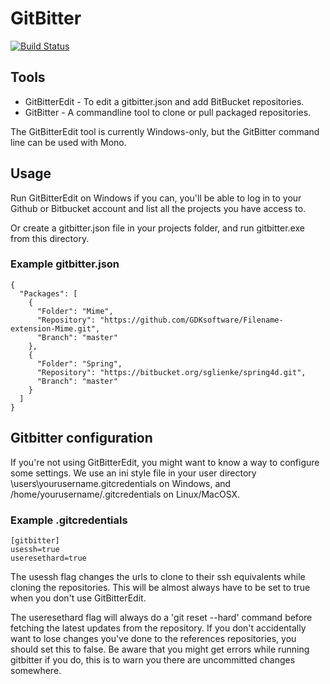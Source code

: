 # GitBitter

[![Build Status](https://api.travis-ci.org/GDKsoftware/GitBitter.svg?branch=master)](https://travis-ci.org/GDKsoftware/GitBitter)

## Tools

* GitBitterEdit - To edit a gitbitter.json and add BitBucket repositories.
* GitBitter - A commandline tool to clone or pull packaged repositories.


The GitBitterEdit tool is currently Windows-only, but the GitBitter command line can be used with Mono.

## Usage

Run GitBitterEdit on Windows if you can, you'll be able to log in to your Github or Bitbucket account and list all the projects you have access to.

Or create a gitbitter.json file in your projects folder, and run gitbitter.exe from this directory.

### Example gitbitter.json

```
{
  "Packages": [
    {
      "Folder": "Mime",
      "Repository": "https://github.com/GDKsoftware/Filename-extension-Mime.git",
      "Branch": "master"
    },
    {
      "Folder": "Spring",
      "Repository": "https://bitbucket.org/sglienke/spring4d.git",
      "Branch": "master"
    }
  ]
}
```

## Gitbitter configuration

If you're not using GitBitterEdit, you might want to know a way to configure some settings. We use an ini style file in your user directory \users\yourusername\.gitcredentials on Windows, and /home/yourusername/.gitcredentials on Linux/MacOSX.

### Example .gitcredentials

```
[gitbitter]
usessh=true
useresethard=true
```

The usessh flag changes the urls to clone to their ssh equivalents while cloning the repositories. This will be almost always have to be set to true when you don't use GitBitterEdit.

The useresethard flag will always do a 'git reset --hard' command before fetching the latest updates from the repository. If you don't accidentally want to lose changes you've done to the references repositories, you should set this to false. Be aware that you might get errors while running gitbitter if you do, this is to warn you there are uncommitted changes somewhere.

